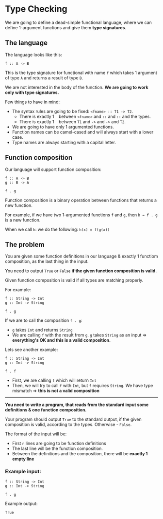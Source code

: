 # Type Checking

We are going to define a dead-simple functional language, where we can define 1-argument functions and give them **type signatures**.

## The language

The language looks like this:

```
f :: A -> B
```

This is the type signature for functional with name `f` which takes 1 argument of type `A` and returns a result of type `B`.

We are not interested in the body of the function. **We are going to work only with type signatures.**

Few things to have in mind:

* The syntax rules are going to be fixed: `<fname> :: T1 -> T2`.
  * There is exactly 1 ` ` between `<fname>` and `::` and `::` and the types.
  * There is exactly 1 ` ` between `T1` and `->` and `->` and `T2`.
* We are going to have only 1 argumented functions.
* Function names can be camel-cased and will always start with a lower case.
* Type names are always starting with a capital letter.

## Function composition

Our language will support function composition:

```
f :: A -> B
g :: B -> A

f . g
```

Function composition is a binary operation between functions that returns a new function.

For example, if we have two 1-argumented functions `f` and `g`, then `h = f . g` is a new function.

When we call `h`: we do the following: `h(x) = f(g(x))`

## The problem

You are given some function definitions in our language & exactly 1 functiom composition, as the last thing in the input.

You need to output `True` or `False` **if the given function composition is valid.**

Given function composition is valid if all types are matching properly.

For example:

```
f :: String -> Int
g :: Int -> String

f . g
```

If we are to call the composition `f . g`:

* `g` takes `Int` and returns `String`
* We are calling `f` with the result from `g`. `g` takes `String` as an input => **everything's OK and this is a valid composition.**

Lets see another example:


```
f :: String -> Int
g :: Int -> String

f . f
```

* First, we are calling `f` which will return `Int`
* Then, we will try to call `f` with `Int`, but `f` requires `String`. We have type mismatch => **this is not a valid composition**

---

**You need to write a program, that reads from the standard input some definitions & one function composition.**

Your program should output `True` to the standard output, if the given composition is valid, according to the types. Otherwise - `False`.

The format of the input will be:

* First `n` lines are going to be function definitions
* The last line will be the function composition.
* Between the definitions and the composition, there will be **exactly 1 empty line**

### Example input:

```
f :: String -> Int
g :: Int -> String

f . g
```

Example output:

```
True
```